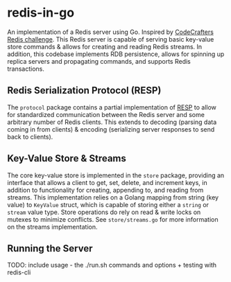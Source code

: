 # redis-in-go

An implementation of a Redis server using Go. Inspired by [CodeCrafters Redis challenge](https://app.codecrafters.io/courses/redis/overview). This Redis server is capable of serving basic key-value store commands & allows for creating and reading Redis streams. In addition, this codebase implements RDB persistence, allows for spinning up replica servers and propagating commands, and supports Redis transactions.

## Redis Serialization Protocol (RESP)

The `protocol` package contains a partial implementation of [RESP](https://redis.io/docs/latest/develop/reference/protocol-spec/) to allow for standardized communication between the Redis server and some arbitrary number of Redis clients. This extends to decoding (parsing data coming in from clients) & encoding (serializing server responses to send back to clients).

## Key-Value Store & Streams

The core key-value store is implemented in the `store` package, providing an interface that allows a client to get, set, delete, and increment keys, in addition to functionality for creating, appending to, and reading from streams. This implementation relies on a Golang mapping from string (key value) to `KeyValue` struct, which is capable of storing either a `string` or `stream` value type. Store operations do rely on read & write locks on mutexes to minimize conflicts. See `store/streams.go` for more information on the streams implementation.

## Running the Server

TODO: include usage - the ./run.sh commands and options + testing with redis-cli
